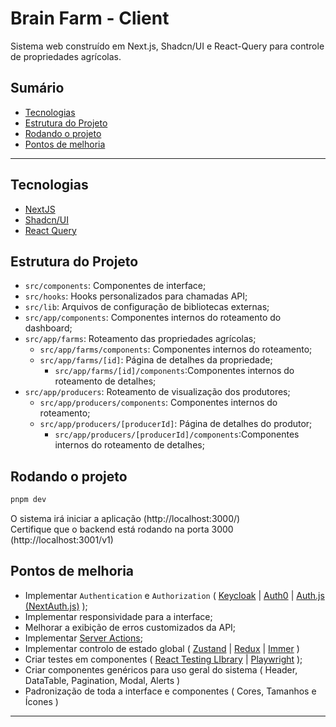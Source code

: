 # Brain Farm - Client
Sistema web construído em Next.js, Shadcn/UI e React-Query para controle de propriedades agrícolas.

## Sumário
- [Tecnologias](#tecnologias)
- [Estrutura do Projeto](#estrutura-do-projeto)
- [Rodando o projeto](#rodando-o-projeto)
- [Pontos de melhoria](#pontos-de-melhoria)
---

## Tecnologias
- [NextJS](https://nextjs.org/)
- [Shadcn/UI](https://ui.shadcn.com/)
- [React Query](https://tanstack.com/query/latest/docs/framework/react/overview)

## Estrutura do Projeto

- `src/components`: Componentes de interface;
- `src/hooks`: Hooks personalizados para chamadas API;
- `src/lib`: Arquivos de configuração de bibliotecas externas;
- `src/app/components`: Componentes internos do roteamento do dashboard;
- `src/app/farms`: Roteamento das propriedades agrícolas;
  - `src/app/farms/components`: Componentes internos do roteamento;
  - `src/app/farms/[id]`: Página de detalhes da propriedade;
    - `src/app/farms/[id]/components`:Componentes internos do roteamento de detalhes;
- `src/app/producers`: Roteamento de visualização dos produtores;
  - `src/app/producers/components`: Componentes internos do roteamento;
  - `src/app/producers/[producerId]`: Página de detalhes do produtor;
    - `src/app/producers/[producerId]/components`:Componentes internos do roteamento de detalhes;


## Rodando o projeto

```bash
pnpm dev
```
O sistema irá iniciar a aplicação (http://localhost:3000/)<br/>
Certifique que o backend está rodando na porta 3000 (http://localhost:3001/v1)

## Pontos de melhoria
- Implementar `Authentication` e `Authorization` ( [Keycloak](http://keycloak.org/) | [Auth0](https://auth0.com/) | [Auth.js (NextAuth.js)](https://authjs.dev/) );
- Implementar responsividade para a interface;
- Melhorar a exibição de erros customizados da API;
- Implementar [Server Actions](https://nextjs.org/docs/14/app/building-your-application/data-fetching/server-actions-and-mutations);
- Implementar controlo de estado global ( [Zustand](https://zustand-demo.pmnd.rs/) | [Redux](https://redux.js.org/) | [Immer](https://immerjs.github.io/immer/) ) 
- Criar testes em componentes ( [React Testing LIbrary](https://testing-library.com/) | [Playwright](https://playwright.dev/) );
- Criar componentes genéricos para uso geral do sistema ( Header, DataTable, Pagination, Modal, Alerts )
- Padronização de toda a interface e componentes ( Cores, Tamanhos e Ícones )
---
